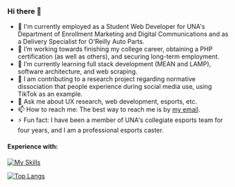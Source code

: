 ### Hi there 👋

- 🔧 I'm currently employed as a Student Web Developer for UNA's Department of Enrollment Marketing and Digital Communications and as a Delivery Specialist for O'Reilly Auto Parts.
- 🔭 I’m working towards finishing my college career, obtaining a PHP certification (as well as others), and securing long-term employment.
- 🌱 I’m currently learning full stack development (MEAN and LAMP), software architecture, and web scraping.
- 🔎 I am contributing to a research project regarding normative dissociation that people experience during social media use, using TikTok as an example.
- 💬 Ask me about UX research, web development, esports, etc.
- 📫 How to reach me: The best way to reach me is by [my email](mailto:cody.mcdonald0120@gmail.com).
- ⚡ Fun fact: I have been a member of UNA's collegiate esports team for four years, and I am a professional esports caster.

#### Experience with:
[![My Skills](https://skillicons.dev/icons?i=aws,bash,bootstrap,cs,codepen,css,discord,docker,eclipse,express,gcp,git,github,html,java,js,jquery,linkedin,linux,md,mongodb,mysql,nodejs,php,powershell,pr,py,replit,selenium,twitter,visualstudio,vscode,&perline=16&theme=dark)](https://skillicons.dev)

[![Top Langs](https://github-readme-stats.vercel.app/api/top-langs/?username=cmcdonald6&hide_progress=true&langs_count=6)](https://github.com/anuraghazra/github-readme-stats)
